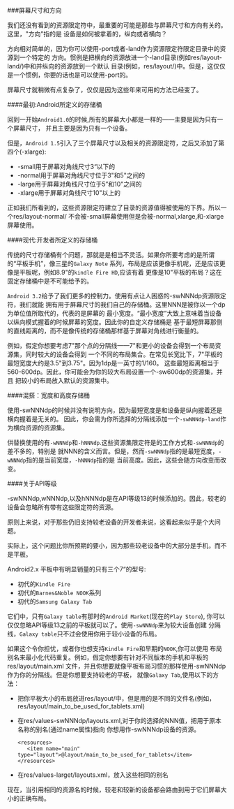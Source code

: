 ###屏幕尺寸和方向

我们还没有看到的资源限定符中，最重要的可能是那些与屏幕尺寸和方向有关的。这里，"方向"指的是
设备是如何被拿着的，纵向或者横向？

方向相对简单的，因为你可以使用-port或者-land作为资源限定符限定目录中的资源到一个特定的
方向。惯例是把横向的资源放进一个-land目录(例如res/layout-land/)中和并纵向的资源放到一个默认
目录(例如，res/layout/)中。但是，这仅仅是一个惯例，你要的话也是可以使用-port的。

屏幕尺寸就稍微有点复杂了，仅仅是因为这些年来可用的方法已经变了。

####最初:Android所定义的存储桶

回到一开始`Android1.0`的时候,所有的屏幕大小都是一样的——主要是因为只有一个屏幕尺寸，
并且主要是因为只有一个设备。

但是，`Android 1.5`引入了三个屏幕尺寸以及相关的资源限定符，之后又添加了第四个(-xlarge):

* -small用于屏幕对角线尺寸3“以下的
* -normal用于屏幕对角线尺寸位于3"和5"之间的
* -large用于屏幕对角线尺寸位于5”和10"之间的
* -xlarge用于屏幕对角线尺寸10"以上的

正如我们所看到的，这些资源限定符建立了目录的资源值得被使用的下界。所以一个res/layout-normal/
不会被-small屏幕使用但是会被-normal,xlarge,和-xlarge屏幕使用。

####现代:开发者所定义的存储桶

传统的尺寸存储桶有个问题，那就是是相当不灵活。如果你所要考虑的是所谓的“平板手机”，像三星的`Galaxy Note`
系列，布局是应该更像手机呢，还是应该更像是平板呢，例如8.9"的`kindle Fire HD`,应该有着
更像是10"平板的布局？这在固定存储桶中是不可能给予的。

`Android 3.2`给予了我们更多的控制力。使用有点让人困惑的-swNNNdp资源限定符，我们就能
拥有用于屏幕尺寸的我们自己的存储桶。这里NNN是被你以一个dp为单位值所取代的，代表的是屏幕的
最小宽度。“最小宽度”大致上意味着当设备以纵向模式握着的时候屏幕的宽度。因此你的自定义存储桶是
基于最短屏幕那侧的直线距离的，而不是像传统的存储桶那样基于屏幕对角线进行衡量的。

例如，假定你想要考虑7"那个点的分隔线——7"和更小的设备会得到一个布局资源集，同时较大的设备会得到
一个不同的布局集合。在常见长宽比下，7"平板的最短宽度大约是3.5"到3.75"。因为1dp是一英寸的1/160。
这些最短距离相当于560-600dp。因此，你可能会为你的较大布局设置一个-sw600dp的资源集，并且
把较小的布局放入默认的资源集中。

####混搭：宽度和高度存储桶

使用-swNNNdp的时候并没有说明方向，因为最短宽度是和设备是纵向握着还是横向握着是无关的。
因此，你会需为你所选择的分隔线添加一个`-swNNNdp-land`作为横向资源的资源集。

供替换使用的有`-wNNNdp`和`-hNNNdp`.这些资源集限定符是的工作方式和`-swNNNdp`的差不多的，特别是
就NNN的含义而言。但是，然而`-swNNNdp`指的是最短宽度，`-wNNNdp`指的是当前宽度，`-hNNNdp`指的是
当前高度。因此，这些会随方向改变而改变。

####关于API等级

-swNNNdp,wNNNdp,以及hNNNdp是在API等级13的时候添加的。因此，较老的设备会忽略所有带有这些限定符的资源。

原则上来说，对于那些仍旧支持较老设备的开发者来说，这看起来似乎是个大问题。

实际上，这个问题比你所预期的要小，因为那些较老设备中的大部分是手机，而不是平板。

Android2.x 平板中有明显销量的只有三个7“的型号:

* 初代的`Kindle Fire`
* 初代的`Barnes&Noble NOOK`系列
* 初代的`Samsung Galaxy Tab`

它们中，只有`Galaxy table`有那时的`Android Market`(现在的`Play Store`),
你可以仅仅忽略API等级13之前的平板就可以了。使用`-swNNNdp`来为较大设备创建
分隔线，`Galaxy table`只不过会使用你用于较小设备的布局。

如果这个令你担忧，或者你也想支持`Kindle Fire`和早期的`NOOK`,你可以使用
布局别名来最小化代码重复。例如，假定你想要有针对不同版本的手机和平板的res/layout/main.xml
文件，并且你想要就像平板布局习惯的那样使用-swNNNdp作为你的分隔线。但是你想要支持较老的平板，
就像`Galaxy Tab`,使用以下的方法：

* 把你平板大小的布局放进res/layout/中，但是用的是不同的文件名(例如，res/layout/main_to_be_used_for_tablets.xml)
* 在res/values-swNNNdp/layouts.xml,对于你的选择的NNN值，把用于原本名称的别名(通过name属性)指向
你想用作-swNNNdp设备的资源。

      <resources>
         <item name="main" type="layout">@layout/main_to_be_used_for_tablets</item>
      </resources>

* 在res/values-larget/layouts.xml，放入这些相同的别名

现在，当引用相同的资源名的时候，较老和较新的设备都会路由到用于它们屏幕大小的正确布局。
